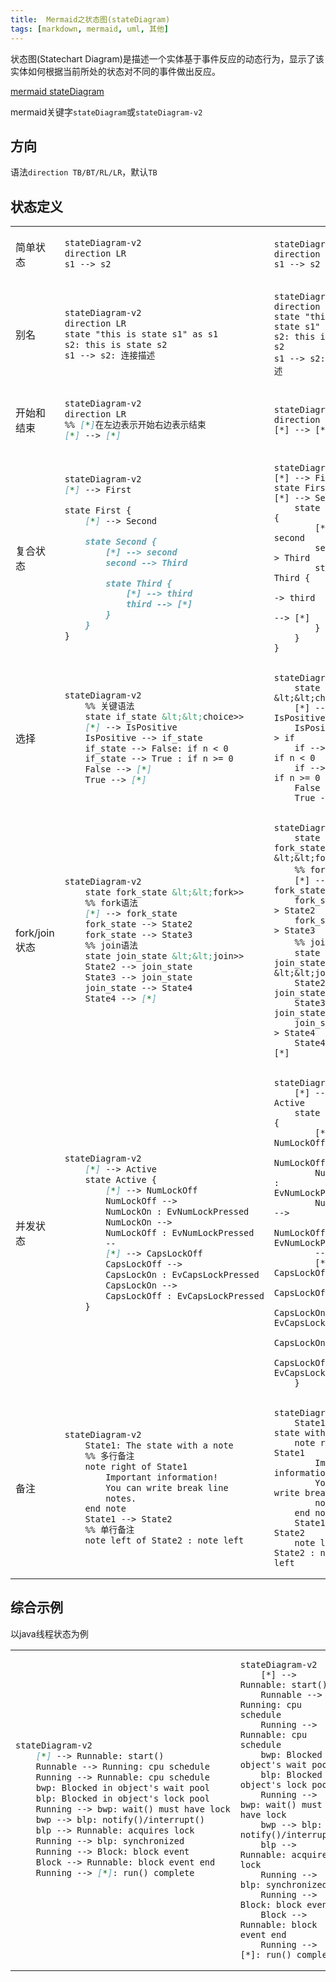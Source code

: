 ```yaml
---
title:  Mermaid之状态图(stateDiagram)
tags: [markdown, mermaid, uml, 其他]
---
```


状态图(Statechart Diagram)是描述一个实体基于事件反应的动态行为，显示了该实体如何根据当前所处的状态对不同的事件做出反应。

[mermaid stateDiagram](https://mermaid.js.org/syntax/stateDiagram.html)

mermaid关键字`stateDiagram`或`stateDiagram-v2`

## 方向

语法`direction TB/BT/RL/LR`，默认`TB`

## 状态定义

<table>
<tr>
<td>简单状态</td>
<td>

```mmd
stateDiagram-v2
direction LR
s1 --> s2
```

</td>
<td>

```mermaid
stateDiagram-v2
direction LR
s1 --> s2
```

</td>
</tr>

<tr>
<td>别名</td>
<td>

```mmd
stateDiagram-v2
direction LR
state "this is state s1" as s1
s2: this is state s2
s1 --> s2: 连接描述
```

</td>
<td>

```mermaid
stateDiagram-v2
direction LR
state "this is state s1" as s1
s2: this is state s2
s1 --> s2: 连接描述
```

</td>
</tr>

<tr>
<td>开始和结束</td>
<td>

```mmd
stateDiagram-v2
direction LR
%% [*]在左边表示开始右边表示结束
[*] --> [*]
```

</td>
<td>

```mermaid
stateDiagram-v2
direction LR
[*] --> [*]
```

</td>
</tr>

<tr>
<td>复合状态</td>
<td>

```mmd
stateDiagram-v2
[*] --> First

state First {
    [*] --> Second

    state Second {
        [*] --> second
        second --> Third

        state Third {
            [*] --> third
            third --> [*]
        }
    }
}
```

</td>
<td>

```mermaid
stateDiagram-v2
[*] --> First
state First {
[*] --> Second
    state Second {
        [*] --> second
        second --> Third
        state Third {
            [*] --> third
            third --> [*]
        }
    }
}
```

</td>
</tr>

<tr>
<td>选择</td>
<td>

```mmd
stateDiagram-v2
    %% 关键语法
    state if_state &lt;&lt;choice>>
    [*] --> IsPositive
    IsPositive --> if_state
    if_state --> False: if n < 0
    if_state --> True : if n >= 0
    False --> [*]
    True --> [*]
```

</td>
<td>

```mermaid
stateDiagram-v2
    state if &lt;&lt;choice>>
    [*] --> IsPositive
    IsPositive --> if
    if --> False: if n < 0
    if --> True : if n >= 0
    False --> [*]
    True --> [*]
```

</td>
</tr>

<tr>
<td>fork/join状态</td>
<td>

```mmd
stateDiagram-v2
    state fork_state &lt;&lt;fork>>
    %% fork语法
    [*] --> fork_state
    fork_state --> State2
    fork_state --> State3
    %% join语法
    state join_state &lt;&lt;join>>
    State2 --> join_state
    State3 --> join_state
    join_state --> State4
    State4 --> [*]
```

</td>
<td>

```mermaid
stateDiagram-v2
    state fork_state &lt;&lt;fork>>
    %% fork语法
    [*] --> fork_state
    fork_state --> State2
    fork_state --> State3
    %% join语法
    state join_state &lt;&lt;join>>
    State2 --> join_state
    State3 --> join_state
    join_state --> State4
    State4 --> [*]
```

</td>
</tr>

<tr>
<td>并发状态</td>
<td>

```mmd
stateDiagram-v2
    [*] --> Active
    state Active {
        [*] --> NumLockOff
        NumLockOff --> 
        NumLockOn : EvNumLockPressed
        NumLockOn --> 
        NumLockOff : EvNumLockPressed
        --
        [*] --> CapsLockOff
        CapsLockOff --> 
        CapsLockOn : EvCapsLockPressed
        CapsLockOn --> 
        CapsLockOff : EvCapsLockPressed
    }
```

</td>
<td>

```mermaid
stateDiagram-v2
    [*] --> Active
    state Active {
        [*] --> NumLockOff
        NumLockOff --> 
        NumLockOn : EvNumLockPressed
        NumLockOn --> 
        NumLockOff : EvNumLockPressed
        --
        [*] --> CapsLockOff
        CapsLockOff --> 
        CapsLockOn : EvCapsLockPressed
        CapsLockOn --> 
        CapsLockOff : EvCapsLockPressed
    }
```

</td>
</tr>

<tr>
<td>备注</td>
<td>

```mmd
stateDiagram-v2
    State1: The state with a note
    %% 多行备注
    note right of State1
        Important information!
        You can write break line
        notes.
    end note
    State1 --> State2
    %% 单行备注
    note left of State2 : note left
```

</td>
<td>

```mermaid
stateDiagram-v2
    State1: The state with a note
    note right of State1
        Important information!
        You can write break line
        notes.
    end note
    State1 --> State2
    note left of State2 : note left
```

</td>
</tr>
</table>

## 综合示例

以java线程状态为例

<table>
<tr>
<td width="40%">

```mmd
stateDiagram-v2
    [*] --> Runnable: start()
    Runnable --> Running: cpu schedule
    Running --> Runnable: cpu schedule
    bwp: Blocked in object's wait pool
    blp: Blocked in object's lock pool
    Running --> bwp: wait() must have lock
    bwp --> blp: notify()/interrupt()
    blp --> Runnable: acquires lock
    Running --> blp: synchronized
    Running --> Block: block event
    Block --> Runnable: block event end
    Running --> [*]: run() complete
```

</td>
<td>

```mermaid
stateDiagram-v2
    [*] --> Runnable: start()
    Runnable --> Running: cpu schedule
    Running --> Runnable: cpu schedule
    bwp: Blocked in object's wait pool
    blp: Blocked in object's lock pool
    Running --> bwp: wait() must have lock
    bwp --> blp: notify()/interrupt()
    blp --> Runnable: acquires lock
    Running --> blp: synchronized
    Running --> Block: block event
    Block --> Runnable: block event end
    Running --> [*]: run() complete
```

</td>
</tr>
</table>
